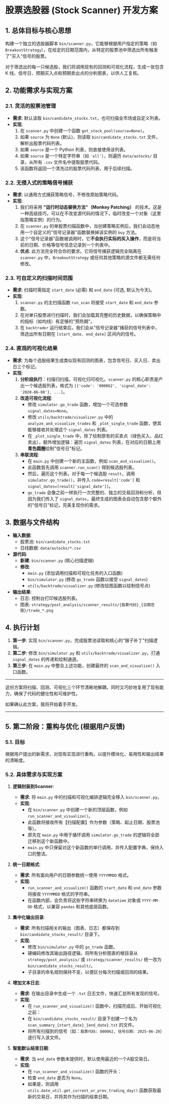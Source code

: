 # 股票选股器 (Stock Scanner) 开发方案

## 1. 总体目标与核心思想

构建一个独立的选股器脚本 `bin/scanner.py`，它能够根据用户指定的策略（如 `BreakoutStrategy`），在给定的日期范围内，从特定的股票池中筛选出所有触发了"买入"信号的股票。

对于筛选出的每一只候选股，我们将调用现有的回测和可视化流程，生成一张包含 K 线、信号日、预期买入点和预期卖出点的分析图表，以供人工复核。

## 2. 功能需求与实现方案

### 2.1. 灵活的股票池管理

*   **需求**: 默认读取 `bin/candidate_stocks.txt`，也可扫描全市场或自定义列表。
*   **实现**:
    1.  在 `scanner.py` 中创建一个函数 `get_stock_pool(source=None)`。
    2.  如果 `source` 为 `None` (默认)，则读取 `bin/candidate_stocks.txt` 文件，解析出股票代码列表。
    3.  如果 `source` 是一个 Python 列表，则直接使用该列表。
    4.  如果 `source` 是一个特定字符串（如 `'all'`），则遍历 `data/astocks/` 目录，从所有 `.csv` 文件名中提取股票代码。
    5.  该函数将返回一个清洗过的股票代码列表，用于后续扫描。

### 2.2. 无侵入式的策略信号捕获

*   **需求**: 以通用方式捕获策略信号，不修改原始策略代码。
*   **实现**:
    1.  我们将采用 **"运行时动态替换方法"（Monkey Patching）** 的技术。这是一种高级技巧，可以在不改变源代码的情况下，临时改变一个对象（这里指策略实例）的行为。
    2.  在 `scanner.py` 的单股票扫描函数中，当创建策略实例后，我们会动态地用一个自定义的"信号记录器"函数替换掉该实例的 `buy` 方法。
    3.  这个"信号记录器"函数被调用时，它**不会执行实际的买入操作**，而是将当前的日期、价格等信号信息记录到一个列表中。
    4.  **优点**: 此方法完全符合你的要求。它将信号捕获逻辑完全隔离在 `scanner.py` 中，`BreakoutStrategy` 或任何其他策略的源文件都无需任何修改。

### 2.3. 可自定义的扫描时间范围

*   **需求**: 扫描时需指定 `start_date` (必需) 和 `end_date` (可选, 默认为今天)。
*   **实现**:
    1.  `scanner.py` 的主扫描函数 `run_scan` 将接受 `start_date` 和 `end_date` 参数。
    2.  在对单只股票进行扫描时，我们会加载其完整的历史数据，以确保策略中的指标（如均线）有足够的"预热期"。
    3.  在 `backtrader` 运行结束后，我们会从"信号记录器"捕获的信号列表中，筛选出所有日期在 `[start_date, end_date]` 区间内的信号。

### 2.4. 直观的可视化结果

*   **需求**: 为每个选股结果生成类似现有回测的图表，包含信号日、买入日、卖出日三个标记。
*   **实现**:
    1.  **分阶段执行**：扫描归扫描，可视化归可视化。`scanner.py` 的核心职责是产出一个候选股列表，格式为 `[{'code': '000062', 'signal_date': '2020-06-08'}, ...]`。
    2.  **改造可视化流程**:
        *   修改 `simulator.go_trade` 函数，增加一个可选参数 `signal_dates=None`。
        *   修改 `utils/backtrade/visualizer.py` 中的 `analyze_and_visualize_trades` 和 `_plot_single_trade` 函数，使其能够接收并处理这个 `signal_dates` 列表。
        *   在 `_plot_single_trade` 中，除了绘制原有的买卖点（绿色买入、品红卖出），额外增加逻辑：遍历 `signal_dates` 列表，在对应的日期上用**青色圆圈**绘制"信号日"标记。
    3.  **串联流程**:
        *   在 `main.py` 中创建一个新的主函数，例如 `scan_and_visualize()`。
        *   此函数首先调用 `scanner.run_scan()` 得到候选股列表。
        *   然后，遍历这个列表。对于每一个候选股 `result`，调用 `simulator.go_trade()`，并传入 `code=result['code']` 和 `signal_dates=[result['signal_date']]`。
        *   `go_trade` 会像之前一样执行一次完整的、独立的交易回测和分析，但因为我们传入了 `signal_dates`，最终生成的图表会自动包含那个额外的"信号日"标记，完美复现你的需求。

## 3. 数据与文件结构

*   **输入数据**:
    *   股票池: `bin/candidate_stocks.txt`
    *   日线数据: `data/astocks/*.csv`
*   **源代码**:
    *   **新建**: `bin/scanner.py` (核心扫描逻辑)
    *   **修改**:
        *   `main.py` (添加调用扫描和可视化任务的入口函数)
        *   `bin/simulator.py` (修改 `go_trade` 函数以接受 `signal_dates`)
        *   `utils/backtrade/visualizer.py` (修改绘图函数以绘制信号点)
*   **输出结果**:
    *   日志: 控制台打印候选股列表。
    *   图表: `strategy/post_analysis/scanner_results/{股票代码}_{日期范围}/trade_*.png`

## 4. 执行计划

1.  **第一步**: 实现 `bin/scanner.py`，完成股票池读取和核心的"猴子补丁"扫描逻辑。
2.  **第二步**: 修改 `bin/simulator.py` 和 `utils/backtrade/visualizer.py`，打通 `signal_dates` 的传递和绘制通道。
3.  **第三步**: 在 `main.py` 中整合上述功能，创建最终的 `scan_and_visualize()` 入口函数。

---

这份方案将扫描、回测、可视化三个环节清晰地解耦，同时又巧妙地复用了现有能力，确保了代码的健壮性和可维护性。

如果确认此方案，我将开始着手开发。

---

## 5. 第二阶段：重构与优化 (根据用户反馈)

### 5.1. 目标

根据用户提出的新需求，对现有实现进行重构，以提升模块化、易用性和输出结果的清晰度。

### 5.2. 具体需求与实现方案

1.  **逻辑封装到Scanner**:
    *   **需求**: 将 `main.py` 中的扫描和可视化编排逻辑完全移入 `bin/scanner.py`。
    *   **实现**:
        *   在 `bin/scanner.py` 中创建一个新的顶层函数，例如 `run_scanner_and_visualize()`。
        *   此函数将接收所有【扫描配置】作为参数（策略、起止日期、股票池等）。
        *   原先在 `main.py` 中用于循环调用 `simulator.go_trade` 的逻辑将全部迁移到这个新函数中。
        *   `main.py` 中只保留对这个新函数的单行调用，并传入配置字典，保持入口的整洁。

2.  **统一日期格式**:
    *   **需求**: 所有面向用户的日期参数统一使用 `YYYYMMDD` 格式。
    *   **实现**:
        *   `run_scanner_and_visualize()` 函数的 `start_date` 和 `end_date` 参数将接收 `YYYYMMDD` 格式的字符串。
        *   在函数内部，会负责将这些字符串转换为 `datetime` 对象或 `YYYY-MM-DD` 格式，以兼容 `pandas` 和其他底层函数。

3.  **集中化输出目录**:
    *   **需求**: 所有扫描相关的输出（图表、日志）都保存到 `bin/candidate_stocks_result/` 目录下。
    *   **实现**:
        *   修改 `bin/simulator.py` 中的 `go_trade` 函数。
        *   硬编码修改其输出路径逻辑，将所有分析图表的根目录从 `strategy/post_analysis/` 或 `strategy/scanner_results/` 统一改为 `bin/candidate_stocks_result/`。
        *   子目录的命名规则保持不变，以便区分每次扫描或回测的结果。

4.  **增加文本日志**:
    *   **需求**: 在输出目录中生成一个 `.txt` 日志文件，快速汇总所有发现的信号。
    *   **实现**:
        *   在 `run_scanner_and_visualize()` 函数中，扫描完成后、开始可视化之前：
        *   在 `bin/candidate_stocks_result/` 目录下创建一个名为 `scan_summary_{start_date}_{end_date}.txt` 的文件。
        *   将所有扫描到的信号（如：`股票代码: 000062, 信号日期: 2025-06-20`）逐行写入该文件。

5.  **智能默认结束日期**:
    *   **需求**: 当 `end_date` 参数未提供时，默认使用最近的一个A股交易日。
    *   **实现**:
        *   在 `run_scanner_and_visualize()` 函数的开头：
        *   检查 `end_date` 是否为 `None`。
        *   如果是，则调用 `utils.date_util.get_current_or_prev_trading_day()` 函数获取最新的交易日，并将其作为扫描的结束日期。 
